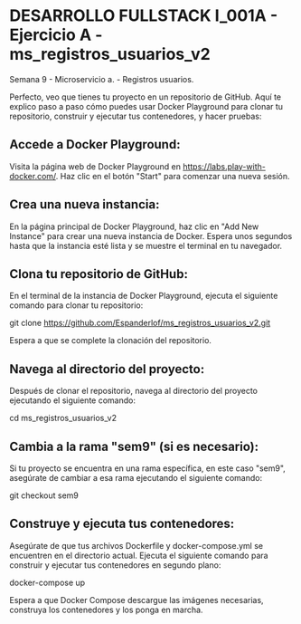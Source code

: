 # DESARROLLO FULLSTACK I_001A - Ejercicio A - ms_registros_usuarios_v2
Semana 9 - Microservicio a. - Registros usuarios.

Perfecto, veo que tienes tu proyecto en un repositorio de GitHub. Aquí te explico paso a paso cómo puedes usar Docker Playground para clonar tu repositorio, construir y ejecutar tus contenedores, y hacer pruebas:

## Accede a Docker Playground:
Visita la página web de Docker Playground en https://labs.play-with-docker.com/.
Haz clic en el botón "Start" para comenzar una nueva sesión.

## Crea una nueva instancia:
En la página principal de Docker Playground, haz clic en "Add New Instance" para crear una nueva instancia de Docker.
Espera unos segundos hasta que la instancia esté lista y se muestre el terminal en tu navegador.

## Clona tu repositorio de GitHub:
En el terminal de la instancia de Docker Playground, ejecuta el siguiente comando para clonar tu repositorio:

git clone https://github.com/Espanderlof/ms_registros_usuarios_v2.git

Espera a que se complete la clonación del repositorio.

## Navega al directorio del proyecto:
Después de clonar el repositorio, navega al directorio del proyecto ejecutando el siguiente comando:

cd ms_registros_usuarios_v2

## Cambia a la rama "sem9" (si es necesario):
Si tu proyecto se encuentra en una rama específica, en este caso "sem9", asegúrate de cambiar a esa rama ejecutando el siguiente comando:

git checkout sem9

## Construye y ejecuta tus contenedores:
Asegúrate de que tus archivos Dockerfile y docker-compose.yml se encuentren en el directorio actual.
Ejecuta el siguiente comando para construir y ejecutar tus contenedores en segundo plano:

docker-compose up

Espera a que Docker Compose descargue las imágenes necesarias, construya los contenedores y los ponga en marcha.